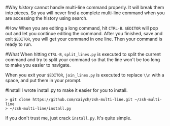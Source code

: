 #Why
*history* cannot handle multi-line command properly. It will break them into
pieces. So you will never find a complete multi-line command when you are
accessing the history using search.

#How
When you are editing a long command, hit `CTRL-B`. `$EDITOR` will pop out and
let you continue editing the command. After you finished, save and exit
`$EDITOR`, you will get your command in one line. Then your command is ready to
run.

#What
When hitting `CTRL-B`, `split_lines.py` is executed to split the current command
and try to split your command so that the line won't be too long to make you
easier to navigate.

When you exit your `$EDITOR`, `join_lines.py` is executed to replace `\\n` with
a space, and put them in your prompt.

#Install
I wrote install.py to make it easier for you to install.
```
> git clone https://github.com/caiych/zsh-multi-line.git ~/zsh-multi-line
> ~/zsh-multi-line/install.py
```

If you don't trust me, just crack `install.py`. It's quite simple.

